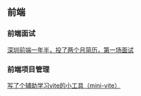 ## 前端
### 前端面试
[深圳前端一年半，投了两个月简历，第一场面试](https://github.com/lyk990/lyk990.github.io/issues/1)
### 前端项目管理
[写了个辅助学习vite的小工具（mini-vite）](https://github.com/lyk990/lyk990.github.io/issues/2)